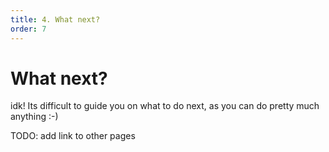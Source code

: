 ```yaml
---
title: 4. What next?
order: 7
---
```


# What next?

idk! Its difficult to guide you on what to do next, as you can do pretty much anything :-)

TODO: add link to other pages